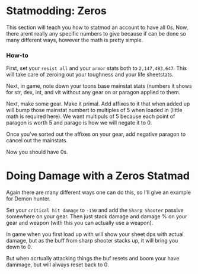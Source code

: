 # Statmodding: Zeros
This section will teach you how to statmod an account to have all 0s. Now, there arent really any specific numbers to give because if can be done so many different ways, however the math is pretty simple.

### How-to
First, set your `resist all` and your `armor` stats both to `2,147,483,647`. This will take care of zeroing out your toughness and your life sheetstats.

Next, in game, note down your toons base mainstat stats (numbers it shows for str, dex, int, and vit without any gear on or paragon applied to them.

Next, make some gear. Make it primal. Add affixes to it that when added up will bump those mainstat numbert to multiples of 5 when loaded in (little math is required here). We want multipuls of 5 because each point of paragon is worth 5 and parago is how we will negate it to 0.

Once you've sorted out the affixes on your gear, add negative paragon to cancel out the mainstats.

Now you should have 0s.

# Doing Damage with a Zeros Statmad
Again there are many different ways one can do this, so I'll give an example for Demon hunter.

Set your `critical hit damage` to `-150` and add the `Sharp Shooter` passive somewhere on your gear. Then just stack damage and damage % on your gear and weapon (with this you can actually use a weapon).

In game when you first load up with will show your sheet dps with actual damage, but as the buff from sharp shooter stacks up, it will bring you down to 0.

But when acrtually attacking things the buf resets and boom your have dammage, but will always reset back to 0.
